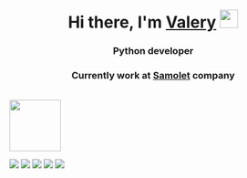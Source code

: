 <h1 align="center">Hi there, I'm <a href="https://vk.com/foxburgerking">Valery</a> 
<img src="https://github.com/blackcater/blackcater/raw/main/images/Hi.gif" height="32"/></h1>
<h3 align="center">Python developer</h3>
<h3 align="center">Currently work at <a href="https://samolet.ru">Samolet</a> company</h3>
<br>

<img src="https://pfps.gg/assets/banners/1617-shirakami-fubuki-banner.gif" height="90"/>

![](https://github-profile-summary-cards.vercel.app/api/cards/profile-details?username=valeriy131100&theme=solarized_dark)
![](https://github-profile-summary-cards.vercel.app/api/cards/repos-per-language?username=valeriy131100&theme=solarized_dark)
![](https://github-profile-summary-cards.vercel.app/api/cards/most-commit-language?username=valeriy131100&theme=solarized_dark)
![](https://github-profile-summary-cards.vercel.app/api/cards/stats?username=valeriy131100&theme=solarized_dark)
![](https://github-profile-summary-cards.vercel.app/api/cards/productive-time?username=valeriy131100&theme=solarized_dark)
